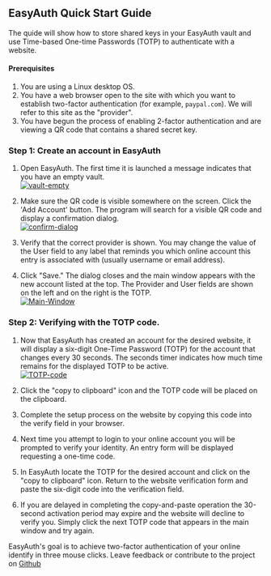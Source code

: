 ## EasyAuth Quick Start Guide

The quide will show how to store shared keys in your EasyAuth vault and use Time-based One-time Passwords (TOTP) to authenticate with a website.
####  Prerequisites

1. You are using a Linux desktop OS.
2. You have a web browser open to the site with which you want to establish two-factor authentication (for example, `paypal.com`).  We will refer to this site as the "provider".
3. You have begun the process of enabling 2-factor authentication and are viewing a QR code that contains a shared secret key. 

### Step 1: Create an account in EasyAuth

1. Open EasyAuth.  The first time it is launched a message indicates that you have an empty vault.  
<a href="https://imgbb.com/"><img src="https://i.ibb.co/m5fgBMG/vault-empty.png" alt="vault-empty" border="0"></a>
2. Make sure the QR code is visible somewhere on the screen. Click the 'Add Account' button. The program will search for a visible QR code and display a confirmation dialog.  
   <a href="https://imgbb.com/"><img src="https://i.ibb.co/60JyhvW/confirm-dialog.png" alt="confirm-dialog" border="0"></a>
   
3. Verify that the correct provider is shown.  You may change the value of the User field to any label that reminds you which online account this entry is associated with (usually username or email address).  

4. Click "Save." The dialog closes and the main window appears with the new account listed at the top.   The Provider and User fields are shown on the left and on the right is the TOTP.  
<a href="https://ibb.co/mFM47X7"><img src="https://i.ibb.co/sJMqr6r/Main-Window.png" alt="Main-Window" border="0"></a>  



### Step 2: Verifying with the TOTP code.

1. Now that EasyAuth has created an account for the desired website, it  will display a six-digit One-Time Password (TOTP) for the account that  changes every 30 seconds. The seconds timer indicates how much  time remains for the displayed TOTP to be active.  
<a href="https://imgbb.com/"><img src="https://i.ibb.co/B6NChrT/TOTP-code.png" alt="TOTP-code" border="0"></a>

2. Click the "copy to clipboard" icon and the TOTP code will be placed on the clipboard.

3. Complete the setup process on the website by copying this code into the verify field in your browser. 

4. Next time you attempt to login to your online account you will be prompted to verify your identity. An entry form will be displayed requesting a  one-time code. 

5. In EasyAuth locate the TOTP for the desired account and click on the "copy to clipboard" icon. Return to the website verification form and paste the six-digit code into the verification field.

6. If you are delayed in completing the copy-and-paste operation the 30-second activation period may expire and the website will decline to verify you.  Simply click the next TOTP code that appears in the main window and try again. 


EasyAuth's goal is to achieve two-factor authentication of your online identify in three mouse clicks. 
Leave feedback or contribute to the project on [Github](https://www.github.com/jdalbey/EasyAuth)  



 